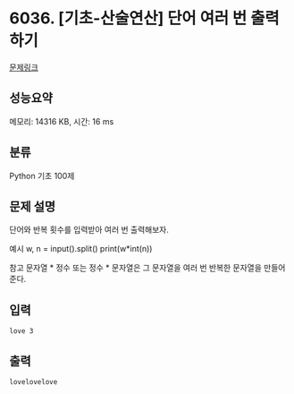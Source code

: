 # 6036. [기초-산술연산] 단어 여러 번 출력하기

[문제링크](https://codeup.kr/problem.php?id=6036)

## 성능요약

메모리: 14316 KB, 시간: 16 ms

## 분류

Python 기초 100제

## 문제 설명

단어와 반복 횟수를 입력받아 여러 번 출력해보자.

예시
w, n = input().split()
print(w*int(n))

참고
문자열 * 정수 또는 정수 * 문자열은 그 문자열을 여러 번 반복한 문자열을 만들어 준다.

## 입력

```
love 3
```

## 출력

```
lovelovelove
```